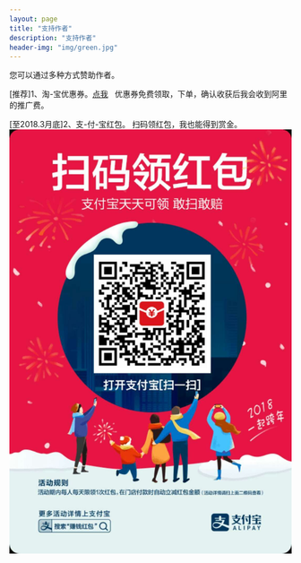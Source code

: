 ```yaml
---
layout: page
title: "支持作者"
description: "支持作者" 
header-img: "img/green.jpg"
---
```


您可以通过多种方式赞助作者。

[推荐]1、淘-宝优惠券。[点我](https://s.click.taobao.com/t?e=m%3D2%26s%3D2CcU4f1Nt%2BscQipKwQzePCperVdZeJviEViQ0P1Vf2kguMN8XjClAsnENhdZTs22J4oEPGFPNHRouO2wkJe3vXhPWoL7x5qxHX0Sx84ozykxo6KI15vwk6b6h%2BauVgdyCEDNGBpwx5iM%2BhtH71aX6jbwk8Q7zPIoeEV%2BM%2BWE6mfU4MpwEDWbLSGFCzYOOqAQ)   优惠券免费领取，下单，确认收获后我会收到阿里的推广费。

[至2018.3月底]2、支-付-宝红包。
扫码领红包，我也能得到赏金。
![Image text](https://github.com/GeorgeZhangJr/blog/blob/master/mmexport1516433766941.png)
